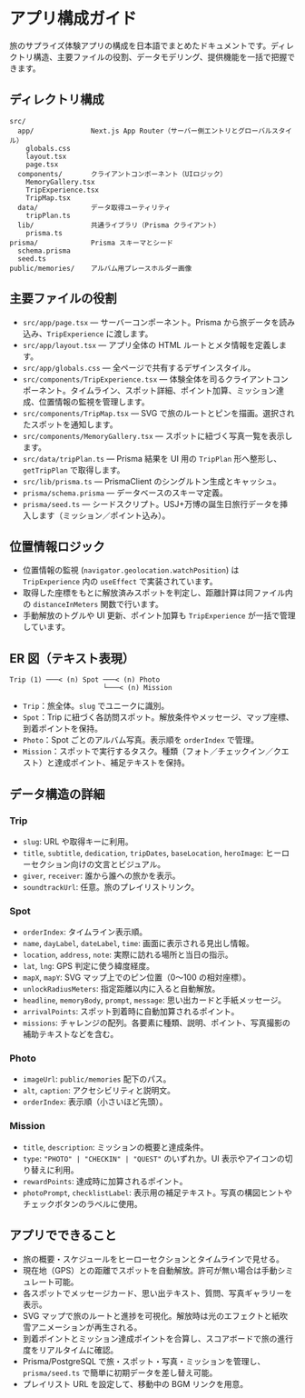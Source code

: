 # アプリ構成ガイド

旅のサプライズ体験アプリの構成を日本語でまとめたドキュメントです。ディレクトリ構造、主要ファイルの役割、データモデリング、提供機能を一括で把握できます。

## ディレクトリ構成

```
src/
  app/              Next.js App Router（サーバー側エントリとグローバルスタイル）
    globals.css
    layout.tsx
    page.tsx
  components/       クライアントコンポーネント（UIロジック）
    MemoryGallery.tsx
    TripExperience.tsx
    TripMap.tsx
  data/             データ取得ユーティリティ
    tripPlan.ts
  lib/              共通ライブラリ（Prisma クライアント）
    prisma.ts
prisma/             Prisma スキーマとシード
  schema.prisma
  seed.ts
public/memories/    アルバム用プレースホルダー画像
```

## 主要ファイルの役割

- `src/app/page.tsx` — サーバーコンポーネント。Prisma から旅データを読み込み、`TripExperience` に渡します。
- `src/app/layout.tsx` — アプリ全体の HTML ルートとメタ情報を定義します。
- `src/app/globals.css` — 全ページで共有するデザインスタイル。
- `src/components/TripExperience.tsx` — 体験全体を司るクライアントコンポーネント。タイムライン、スポット詳細、ポイント加算、ミッション達成、位置情報の監視を管理します。
- `src/components/TripMap.tsx` — SVG で旅のルートとピンを描画。選択されたスポットを通知します。
- `src/components/MemoryGallery.tsx` — スポットに紐づく写真一覧を表示します。
- `src/data/tripPlan.ts` — Prisma 結果を UI 用の `TripPlan` 形へ整形し、`getTripPlan` で取得します。
- `src/lib/prisma.ts` — PrismaClient のシングルトン生成とキャッシュ。
- `prisma/schema.prisma` — データベースのスキーマ定義。
- `prisma/seed.ts` — シードスクリプト。USJ+万博の誕生日旅行データを挿入します（ミッション／ポイント込み）。

## 位置情報ロジック

- 位置情報の監視 (`navigator.geolocation.watchPosition`) は `TripExperience` 内の `useEffect` で実装されています。
- 取得した座標をもとに解放済みスポットを判定し、距離計算は同ファイル内の `distanceInMeters` 関数で行います。
- 手動解放のトグルや UI 更新、ポイント加算も `TripExperience` が一括で管理しています。

## ER 図（テキスト表現）

```
Trip (1) ───< (n) Spot ───< (n) Photo
                       └───< (n) Mission
```

- `Trip`：旅全体。`slug` でユニークに識別。
- `Spot`：Trip に紐づく各訪問スポット。解放条件やメッセージ、マップ座標、到着ポイントを保持。
- `Photo`：Spot ごとのアルバム写真。表示順を `orderIndex` で管理。
- `Mission`：スポットで実行するタスク。種類（フォト／チェックイン／クエスト）と達成ポイント、補足テキストを保持。

## データ構造の詳細

### Trip
- `slug`: URL や取得キーに利用。
- `title`, `subtitle`, `dedication`, `tripDates`, `baseLocation`, `heroImage`: ヒーローセクション向けの文言とビジュアル。
- `giver`, `receiver`: 誰から誰への旅かを表示。
- `soundtrackUrl`: 任意。旅のプレイリストリンク。

### Spot
- `orderIndex`: タイムライン表示順。
- `name`, `dayLabel`, `dateLabel`, `time`: 画面に表示される見出し情報。
- `location`, `address`, `note`: 実際に訪れる場所と当日の指示。
- `lat`, `lng`: GPS 判定に使う緯度経度。
- `mapX`, `mapY`: SVG マップ上でのピン位置（0〜100 の相対座標）。
- `unlockRadiusMeters`: 指定距離以内に入ると自動解放。
- `headline`, `memoryBody`, `prompt`, `message`: 思い出カードと手紙メッセージ。
- `arrivalPoints`: スポット到着時に自動加算されるポイント。
- `missions`: チャレンジの配列。各要素に種類、説明、ポイント、写真撮影の補助テキストなどを含む。

### Photo
- `imageUrl`: `public/memories` 配下のパス。
- `alt`, `caption`: アクセシビリティと説明文。
- `orderIndex`: 表示順（小さいほど先頭）。

### Mission
- `title`, `description`: ミッションの概要と達成条件。
- `type`: `"PHOTO" | "CHECKIN" | "QUEST"` のいずれか。UI 表示やアイコンの切り替えに利用。
- `rewardPoints`: 達成時に加算されるポイント。
- `photoPrompt`, `checklistLabel`: 表示用の補足テキスト。写真の構図ヒントやチェックボタンのラベルに使用。

## アプリでできること

- 旅の概要・スケジュールをヒーローセクションとタイムラインで見せる。
- 現在地（GPS）との距離でスポットを自動解放。許可が無い場合は手動シミュレート可能。
- 各スポットでメッセージカード、思い出テキスト、質問、写真ギャラリーを表示。
- SVG マップで旅のルートと進捗を可視化。解放時は光のエフェクトと紙吹雪アニメーションが再生される。
- 到着ポイントとミッション達成ポイントを合算し、スコアボードで旅の進行度をリアルタイムに確認。
- Prisma/PostgreSQL で旅・スポット・写真・ミッションを管理し、`prisma/seed.ts` で簡単に初期データを差し替え可能。
- プレイリスト URL を設定して、移動中の BGM リンクを用意。

